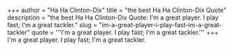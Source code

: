 +++
author = "Ha Ha Clinton-Dix"
title = "the best Ha Ha Clinton-Dix Quote"
description = "the best Ha Ha Clinton-Dix Quote: I'm a great player. I play fast; I'm a great tackler."
slug = "im-a-great-player-i-play-fast-im-a-great-tackler"
quote = '''I'm a great player. I play fast; I'm a great tackler.'''
+++
I'm a great player. I play fast; I'm a great tackler.
